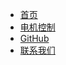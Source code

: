 - <a href="/">首页</a>
- <a href="/motorcontrol/">电机控制</a>
- <a href="https://github.com/wuhu-pig/docsify-website-sample" target="_blank">GitHub</a>
- <a href="mailto:contact@example.com">联系我们</a>
